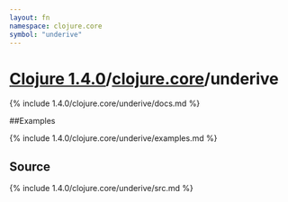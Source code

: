 ```yaml
---
layout: fn
namespace: clojure.core
symbol: "underive"
---
```


# [Clojure 1.4.0](../../)/[clojure.core](../)/underive

{% include 1.4.0/clojure.core/underive/docs.md %}

##Examples

{% include 1.4.0/clojure.core/underive/examples.md %}
## Source
{% include 1.4.0/clojure.core/underive/src.md %}

